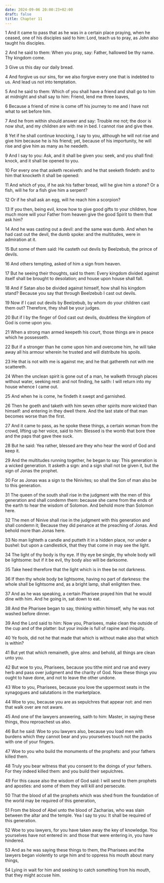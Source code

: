 ```yaml
---
date: 2024-09-06 20:00:23+02:00
draft: false
title: Chapter 11
---
```




1 And it came to pass that as he was in a certain place praying, when he ceased, one of his disciples said to him: Lord, teach us to pray, as John also taught his disciples.

2 And he said to them: When you pray, say: Father, hallowed be thy name. Thy kingdom come.

3 Give us this day our daily bread.

4 And forgive us our sins, for we also forgive every one that is indebted to us. And lead us not into temptation.

5 And he said to them: Which of you shall have a friend and shall go to him at midnight and shall say to him: Friend, lend me three loaves,

6 Because a friend of mine is come off his journey to me and I have not what to set before him.

7 And he from within should answer and say: Trouble me not; the door is now shut, and my children are with me in bed. I cannot rise and give thee.

8 Yet if he shall continue knocking, I say to you, although he will not rise and give him because he is his friend; yet, because of his importunity, he will rise and give him as many as he needeth.

9 And I say to you: Ask, and it shall be given you: seek, and you shall find: knock, and it shall be opened to you.

10 For every one that asketh receiveth: and he that seeketh findeth: and to him that knocketh it shall be opened:

11 And which of you, if he ask his father bread, will he give him a stone? Or a fish, will he for a fish give him a serpent?

12 Or if he shall ask an egg, will he reach him a scorpion?

13 If you then, being evil, know how to give good gifts to your children, how much more will your Father from heaven give the good Spirit to them that ask him?

14 And he was casting out a devil: and the same was dumb. And when he had cast out the devil, the dumb spoke: and the multitudes, were in admiration at it.

15 But some of them said: He casteth out devils by Beelzebub, the prince of devils.

16 And others tempting, asked of him a sign from heaven.

17 But he seeing their thoughts, said to them: Every kingdom divided against itself shall be brought to desolation; and house upon house shall fall.

18 And if Satan also be divided against himself, how shall his kingdom stand? Because you say that through Beelzebub I cast out devils.

19 Now if I cast out devils by Beelzebub, by whom do your children cast them out? Therefore, they shall be your judges.

20 But if I by the finger of God cast out devils, doubtless the kingdom of God is come upon you.

21 When a strong man armed keepeth his court, those things are in peace which he possesseth.

22 But if a stronger than he come upon him and overcome him, he will take away all his armour wherein he trusted and will distribute his spoils.

23 He that is not with me is against me; and he that gathereth not with me scattereth.

24 When the unclean spirit is gone out of a man, he walketh through places without water, seeking rest: and not finding, he saith: I will return into my house whence I came out.

25 And when he is come, he findeth it swept and garnished.

26 Then he goeth and taketh with him seven other spirits more wicked than himself: and entering in they dwell there. And the last state of that man becomes worse than the first.

27 And it came to pass, as he spoke these things, a certain woman from the crowd, lifting up her voice, said to him: Blessed is the womb that bore thee and the paps that gave thee suck.

28 But he said: Yea rather, blessed are they who hear the word of God and keep it.

29 And the multitudes running together, he began to say: This generation is a wicked generation. It asketh a sign: and a sign shall not be given it, but the sign of Jonas the prophet.

30 For as Jonas was a sign to the Ninivites; so shall the Son of man also be to this generation.

31 The queen of the south shall rise in the judgment with the men of this generation and shall condemn them: because she came from the ends of the earth to hear the wisdom of Solomon. And behold more than Solomon here.

32 The men of Ninive shall rise in the judgment with this generation and shall condemn it; Because they did penance at the preaching of Jonas. And behold more than Jonas here.

33 No man lighteth a candle and putteth it in a hidden place, nor under a bushel: but upon a candlestick, that they that come in may see the light.

34 The light of thy body is thy eye. If thy eye be single, thy whole body will be lightsome: but if it be evil, thy body also will be darksome.

35 Take heed therefore that the light which is in thee be not darkness.

36 If then thy whole body be lightsome, having no part of darkness: the whole shall be lightsome and, as a bright lamp, shall enlighten thee.

37 And as he was speaking, a certain Pharisee prayed him that he would dine with him. And he going in, sat down to eat.

38 And the Pharisee began to say, thinking within himself, why he was not washed before dinner.

39 And the Lord said to him: Now you, Pharisees, make clean the outside of the cup and of the platter: but your inside is full of rapine and iniquity.

40 Ye fools, did not he that made that which is without make also that which is within?

41 But yet that which remaineth, give alms: and behold, all things are clean unto you.

42 But woe to you, Pharisees, because you tithe mint and rue and every herb and pass over judgment and the charity of God. Now these things you ought to have done, and not to leave the other undone.

43 Woe to you, Pharisees, because you love the uppermost seats in the synagogues and salutations in the marketplace.

44 Woe to you, because you are as sepulchres that appear not: and men that walk over are not aware.

45 And one of the lawyers answering, saith to him: Master, in saying these things, thou reproachest us also.

46 But he said: Woe to you lawyers also, because you load men with burdens which they cannot bear and you yourselves touch not the packs with one of your fingers.

47 Woe to you who build the monuments of the prophets: and your fathers killed them.

48 Truly you bear witness that you consent to the doings of your fathers. For they indeed killed them: and you build their sepulchres.

49 For this cause also the wisdom of God said: I will send to them prophets and apostles: and some of them they will kill and persecute.

50 That the blood of all the prophets which was shed from the foundation of the world may be required of this generation,

51 From the blood of Abel unto the blood of Zacharias, who was slain between the altar and the temple. Yea I say to you: It shall be required of this generation.

52 Woe to you lawyers, for you have taken away the key of knowledge. You yourselves have not entered in: and those that were entering in, you have hindered.

53 And as he was saying these things to them, the Pharisees and the lawyers began violently to urge him and to oppress his mouth about many things,

54 Lying in wait for him and seeking to catch something from his mouth, that they might accuse him.

